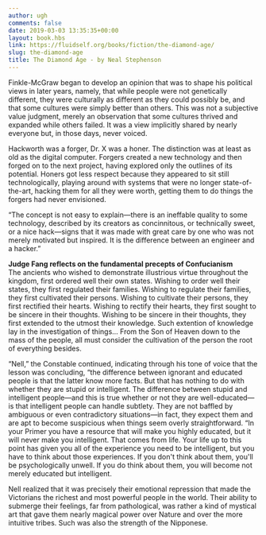 ```yaml
---
author: ugh
comments: false
date: 2019-03-03 13:35:35+00:00
layout: book.hbs
link: https://fluidself.org/books/fiction/the-diamond-age/
slug: the-diamond-age
title: The Diamond Age - by Neal Stephenson
---
```


Finkle-McGraw began to develop an opinion that was to shape his political views in later years, namely, that while people were not genetically different, they were culturally as different as they could possibly be, and that some cultures were simply better than others. This was not a subjective value judgment, merely an observation that some cultures thrived and expanded while others failed. It was a view implicitly shared by nearly everyone but, in those days, never voiced.

Hackworth was a forger, Dr. X was a honer. The distinction was at least as old as the digital computer. Forgers created a new technology and then forged on to the next project, having explored only the outlines of its potential. Honers got less respect because they appeared to sit still technologically, playing around with systems that were no longer state-of-the-art, hacking them for all they were worth, getting them to do things the forgers had never envisioned.

“The concept is not easy to explain—there is an ineffable quality to some technology, described by its creators as concinnitous, or technically sweet, or a nice hack—signs that it was made with great care by one who was not merely motivated but inspired. It is the difference between an engineer and a hacker.”

**Judge Fang reflects on the fundamental precepts of Confucianism**  
The ancients who wished to demonstrate illustrious virtue throughout the kingdom, first ordered well their own states. Wishing to order well their states, they first regulated their families. Wishing to regulate their families, they first cultivated their persons. Wishing to cultivate their persons, they first rectified their hearts. Wishing to rectify their hearts, they first sought to be sincere in their thoughts. Wishing to be sincere in their thoughts, they first extended to the utmost their knowledge. Such extention of knowledge lay in the investigation of things... From the Son of Heaven down to the mass of the people, all must consider the cultivation of the person the root of everything besides.

“Nell,” the Constable continued, indicating through his tone of voice that the lesson was concluding, “the difference between ignorant and educated people is that the latter know more facts. But that has nothing to do with whether they are stupid or intelligent. The difference between stupid and intelligent people—and this is true whether or not they are well-educated—is that intelligent people can handle subtlety. They are not baffled by ambiguous or even contradictory situations—in fact, they expect them and are apt to become suspicious when things seem overly straightforward. “In your Primer you have a resource that will make you highly educated, but it will never make you intelligent. That comes from life. Your life up to this point has given you all of the experience you need to be intelligent, but you have to think about those experiences. If you don't think about them, you'll be psychologically unwell. If you do think about them, you will become not merely educated but intelligent.

Nell realized that it was precisely their emotional repression that made the Victorians the richest and most powerful people in the world. Their ability to submerge their feelings, far from pathological, was rather a kind of mystical art that gave them nearly magical power over Nature and over the more intuitive tribes. Such was also the strength of the Nipponese.
